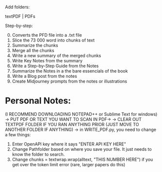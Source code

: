 Add folders:

textPDF | PDFs

Step-by-step:

0. Converts the PFD file into a .txt file
1. Slice the 73 000 word into chunks of text
2. Summarize the chunks
3. Merge all the chunks
3. Write a new summary of the merged chunks
4. Write Key Notes from the summary
5. Write a Step-by-Step Guide from the Notes
6. Summarize the Notes in a the bare essencials of the book
7. Write a Blog post from the notes
8. Create Midjourney prompts from the notes or illustrations

# Personal Notes:
(I RECOMMEND DOWNLOADING NOTEPAD++ or Sublime Text for windows)
-> PUT PDF OR TEXT YOU WANT TO SCAN IN PDF-> 
-> CLEAR OUT TEXTPDF FOLDER IF YOU RAN ANYTHING PRIOR (JUST MOVE TO ANOTHER FOLDER IF ANYTHING)
-> in WRITE_PDF.py, you need to change a few things:

1. Enter OpenAPI key where it says "ENTER API KEY HERE"
2. Change Pathfolder based on where you save your file.
It just needs to know the folder to search.
3. Change chunks = textwrap.wrap(alltext, "THIS NUMBER HERE")
if you get over the token limit error (rare, larger papers do this)


